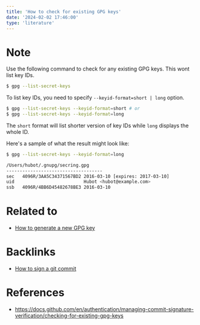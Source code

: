```yaml
---
title: 'How to check for existing GPG keys'
date: '2024-02-02 17:46:00'
type: 'literature'
---
```


# Note

Use the following command to check for any existing GPG keys. This wont list key IDs.

```bash
$ gpg --list-secret-keys
```

To list key IDs, you need to specify `--keyid-format=short | long` option.

```bash
$ gpg --list-secret-keys --keyid-format=short # or
$ gpg --list-secret-keys --keyid-format=long
```

The `short` format will list shorter version of key IDs while `long` displays the whole ID.

Here's a sample of what the result might look like:

```sh
$ gpg --list-secret-keys --keyid-format=long

/Users/hubot/.gnupg/secring.gpg
------------------------------------
sec   4096R/3AA5C34371567BD2 2016-03-10 [expires: 2017-03-10]
uid                          Hubot <hubot@example.com>
ssb   4096R/4BB6D45482678BE3 2016-03-10
```

# Related to

- [How to generate a new GPG key](./2402021745)

# Backlinks

- [How to sign a git commit](./2402021830)

# References

- https://docs.github.com/en/authentication/managing-commit-signature-verification/checking-for-existing-gpg-keys
